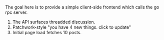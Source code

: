 The goal here is to provide a simple client-side frontend which calls the go rpc server.

1. The API surfaces threadded discussion.
2. Patchwork-style "you have 4 new things. click to update"
3. Initial page load fetches 10 posts.
